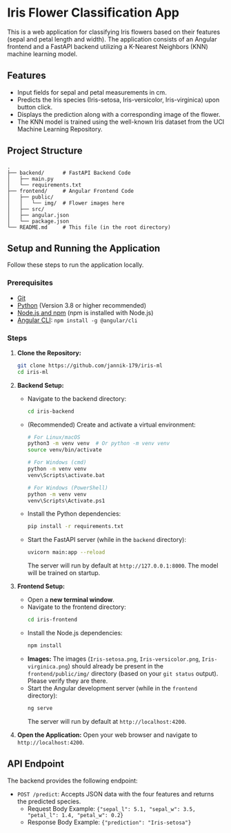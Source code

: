 # Iris Flower Classification App

This is a web application for classifying Iris flowers based on their features (sepal and petal length and width). The application consists of an Angular frontend and a FastAPI backend utilizing a K-Nearest Neighbors (KNN) machine learning model.

## Features

*   Input fields for sepal and petal measurements in cm.
*   Predicts the Iris species (Iris-setosa, Iris-versicolor, Iris-virginica) upon button click.
*   Displays the prediction along with a corresponding image of the flower.
*   The KNN model is trained using the well-known Iris dataset from the UCI Machine Learning Repository.

## Project Structure

```
.
├── backend/      # FastAPI Backend Code
│   ├── main.py
│   └── requirements.txt
├── frontend/     # Angular Frontend Code
│   ├── public/
│   │   └── img/  # Flower images here
│   ├── src/
│   ├── angular.json
│   └── package.json
└── README.md     # This file (in the root directory)
```

## Setup and Running the Application

Follow these steps to run the application locally.

### Prerequisites

*   [Git](https://git-scm.com/)
*   [Python](https://www.python.org/) (Version 3.8 or higher recommended)
*   [Node.js and npm](https://nodejs.org/) (npm is installed with Node.js)
*   [Angular CLI](https://angular.io/cli): `npm install -g @angular/cli`

### Steps

1.  **Clone the Repository:**
    ```bash
    git clone https://github.com/jannik-179/iris-ml
    cd iris-ml
    ```

2.  **Backend Setup:**
    *   Navigate to the backend directory:
        ```bash
        cd iris-backend
        ```
    *   (Recommended) Create and activate a virtual environment:
        ```bash
        # For Linux/macOS
        python3 -m venv venv  # Or python -m venv venv
        source venv/bin/activate

        # For Windows (cmd)
        python -m venv venv
        venv\Scripts\activate.bat

        # For Windows (PowerShell)
        python -m venv venv
        venv\Scripts\Activate.ps1
        ```
    *   Install the Python dependencies:
        ```bash
        pip install -r requirements.txt
        ```
    *   Start the FastAPI server (while in the `backend` directory):
        ```bash
        uvicorn main:app --reload
        ```
        The server will run by default at `http://127.0.0.1:8000`. The model will be trained on startup.

3.  **Frontend Setup:**
    *   Open a **new terminal window**.
    *   Navigate to the frontend directory:
        ```bash
        cd iris-frontend
        ```
    *   Install the Node.js dependencies:
        ```bash
        npm install
        ```
    *   **Images:** The images (`Iris-setosa.png`, `Iris-versicolor.png`, `Iris-virginica.png`) should already be present in the `frontend/public/img/` directory (based on your `git status` output). Please verify they are there.
    *   Start the Angular development server (while in the `frontend` directory):
        ```bash
        ng serve
        ```
        The server will run by default at `http://localhost:4200`.

4.  **Open the Application:**
    Open your web browser and navigate to `http://localhost:4200`.

## API Endpoint

The backend provides the following endpoint:

*   `POST /predict`: Accepts JSON data with the four features and returns the predicted species.
    *   Request Body Example: `{"sepal_l": 5.1, "sepal_w": 3.5, "petal_l": 1.4, "petal_w": 0.2}`
    *   Response Body Example: `{"prediction": "Iris-setosa"}`
